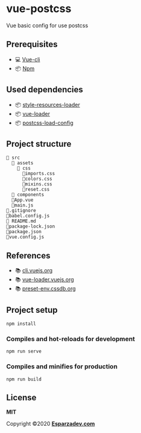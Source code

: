 # vue-postcss
Vue basic config for use postcss

## Prerequisites
- 💻 [Vue-cli](https://cli.vuejs.org)
- 📦 [Npm](https://www.npmjs.com/)

## Used dependencies
- 📦 [style-resources-loader](https://www.npmjs.com/package/style-resources-loader)
- 📦 [vue-loader](https://www.npmjs.com/package/vue-loader)
- 📦 [postcss-load-config](https://www.npmjs.com/package/postcss-load-config)

## Project structure
```
📁 src
  📁 assets	
    📁 css
      📝imports.css
      📝colors.css
      📝mixins.css
      📝reset.css 	
  📁 components 	
  📝App.vue 	
  📝main.js  	
📝.gitignore
📝babel.config.js 	
📘 README.md 	
📝package-lock.json 
📝package.json    
📝vue.config.js   
```
## References
- 📚 [cli.vuejs.org](https://cli.vuejs.org/guide/css.html#pre-processors)
- 📚 [vue-loader.vuejs.org](https://vue-loader.vuejs.org/guide/)
- 📚 [preset-env.cssdb.org](https://preset-env.cssdb.org/)

## Project setup
```
npm install
```

### Compiles and hot-reloads for development
```
npm run serve
```

### Compiles and minifies for production
```
npm run build
```

## License

**MIT**

Copyright ©2020 **[Esparzadev.com](esparzadev.com)**
